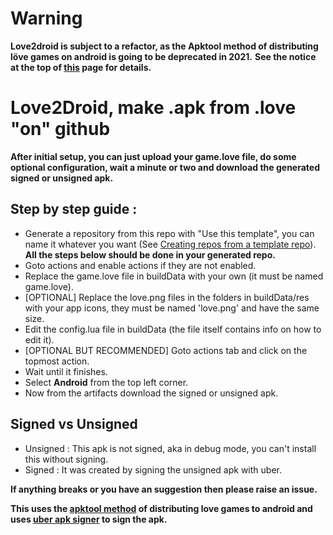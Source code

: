 # Warning
**Love2droid is subject to a refactor, as the Apktool method of distributing löve games on android is going to be deprecated in 2021.**
**See the notice at the top of [this](https://love2d.org/wiki/Game_Distribution/APKTool) page for details.**

# Love2Droid, make .apk from .love "on" github

**After initial setup, you can just upload your game.love file, do some optional  configuration, wait a minute or two and download the generated signed or unsigned apk.**

## Step by step guide :
* Generate a repository from this repo with "Use this template", you can name it whatever you want (See [Creating repos from a template repo](https://docs.github.com/en/github/creating-cloning-and-archiving-repositories/creating-a-repository-from-a-template)). <br/>
**All the steps below should be done in your generated repo.**
* Goto actions and enable actions if they are not enabled.
* Replace the game.love file in buildData with your own (it must be named game.love).
* [OPTIONAL] Replace the love.png files in the folders in buildData/res with your app icons, they must be named 'love.png' and have the same size.
* Edit the config.lua file in buildData (the file itself contains info on how to edit it).
* [OPTIONAL BUT RECOMMENDED] Goto actions tab and click on the topmost action.
* Wait until it finishes.
* Select **Android** from the top left corner.
* Now from the artifacts download the signed or unsigned apk.

## Signed vs Unsigned
* Unsigned : This apk is not signed, aka in debug mode, you can't install this without signing.
* Signed : It was created by signing the unsigned apk with uber.

**If anything breaks or you have an suggestion then please raise an issue.**

**This uses the [apktool method](https://love2d.org/wiki/Game_Distribution/APKTool) of distributing love games to android and uses [uber apk signer](https://github.com/patrickfav/uber-apk-signer) to sign the apk.**
